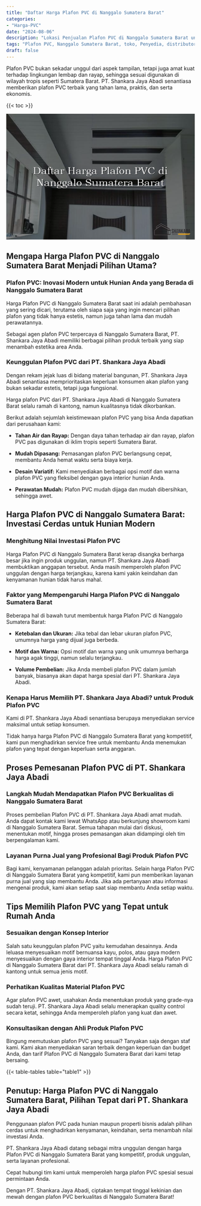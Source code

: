 ```yaml
---
title: "Daftar Harga Plafon PVC di Nanggalo Sumatera Barat"
categories: 
- "Harga-PVC"
date: "2024-08-06"
description: "Lokasi Penjualan Plafon PVC di Nanggalo Sumatera Barat untuk tempat tinggal, perkantoran, serta ritel. Panel unggulan, variasi motif, warna elegan, beserta servis pemasangan dikerjakan oleh tim berpengalaman dan jaminan resmi!|Jasa distribusi Plafon PVC di Nanggalo Sumatera Barat bagi kebutuhan hunian, office, maupun gerai, beserta panel terbaik dan pemasangan oleh tenaga ahli profesional dan jaminan resmi.|Pilihan Plafon PVC di Nanggalo Sumatera Barat yang terpercaya bagi tempat tinggal, perkantoran, serta ritel, bersama produk terbaik dan pemasangan oleh teknisi ahli dan kepastian resmi.|Distribusi Plafon PVC di Nanggalo Sumatera Barat bagi hunian, perkantoran, serta toko, beserta produk berkualitas dan penempatan oleh tenaga ahli berpengalaman, disertai beserta jaminan resmi.}"
tags: "Plafon PVC, Nanggalo Sumatera Barat, toko, Penyedia, distributor"
draft: false
---
```


Plafon PVC bukan sekadar unggul dari aspek tampilan, tetapi juga amat kuat terhadap lingkungan lembap dan rayap, sehingga sesuai digunakan di wilayah tropis seperti Sumatera Barat. PT. Shankara Jaya Abadi senantiasa memberikan plafon PVC terbaik yang tahan lama, praktis, dan serta ekonomis.

{{< toc >}}

![Daftar Harga Plafon PVC di Nanggalo Sumatera Barat](/images/Harga-PVC/Daftar-Harga-Plafon-PVC-di-Nanggalo-Sumatera-Barat.png)


## Mengapa Harga Plafon PVC di Nanggalo Sumatera Barat Menjadi Pilihan Utama?

### Plafon PVC: Inovasi Modern untuk Hunian Anda yang Berada di Nanggalo Sumatera Barat

Harga Plafon PVC di Nanggalo Sumatera Barat saat ini adalah pembahasan yang sering dicari, terutama oleh siapa saja yang ingin mencari pilihan plafon yang tidak hanya estetis, namun juga tahan lama dan mudah perawatannya.

Sebagai agen plafon PVC terpercaya di Nanggalo Sumatera Barat, PT. Shankara Jaya Abadi memiliki berbagai pilihan produk terbaik yang siap menambah estetika area Anda.

### Keunggulan Plafon PVC dari PT. Shankara Jaya Abadi

Dengan rekam jejak luas di bidang material bangunan, PT. Shankara Jaya Abadi senantiasa memprioritaskan keperluan konsumen akan plafon yang bukan sekadar estetis, tetapi juga fungsional.

Harga plafon PVC dari PT. Shankara Jaya Abadi di Nanggalo Sumatera Barat selalu ramah di kantong, namun kualitasnya tidak dikorbankan.

Berikut adalah sejumlah keistimewaan plafon PVC yang bisa Anda dapatkan dari perusahaan kami:

- **Tahan Air dan Rayap:** Dengan daya tahan terhadap air dan rayap, plafon PVC pas digunakan di iklim tropis seperti Sumatera Barat.

- **Mudah Dipasang:** Pemasangan plafon PVC berlangsung cepat, membantu Anda hemat waktu serta biaya kerja.

- **Desain Variatif:** Kami menyediakan berbagai opsi motif dan warna plafon PVC yang fleksibel dengan gaya interior hunian Anda.

- **Perawatan Mudah:** Plafon PVC mudah dijaga dan mudah dibersihkan, sehingga awet.

## Harga Plafon PVC di Nanggalo Sumatera Barat: Investasi Cerdas untuk Hunian Modern

### Menghitung Nilai Investasi Plafon PVC

Harga Plafon PVC di Nanggalo Sumatera Barat kerap disangka berharga besar jika ingin produk unggulan, namun PT. Shankara Jaya Abadi membuktikan anggapan tersebut. Anda masih memperoleh plafon PVC unggulan dengan harga terjangkau, karena kami yakin keindahan dan kenyamanan hunian tidak harus mahal.

### Faktor yang Mempengaruhi Harga Plafon PVC di Nanggalo Sumatera Barat

Beberapa hal di bawah turut membentuk harga Plafon PVC di Nanggalo Sumatera Barat:

- **Ketebalan dan Ukuran:** Jika tebal dan lebar ukuran plafon PVC, umumnya harga yang dijual juga berbeda.

- **Motif dan Warna:** Opsi motif dan warna yang unik umumnya berharga harga agak tinggi, namun selalu terjangkau.

- **Volume Pembelian:** Jika Anda membeli plafon PVC dalam jumlah banyak, biasanya akan dapat harga spesial dari PT. Shankara Jaya Abadi.

### Kenapa Harus Memilih PT. Shankara Jaya Abadi? untuk Produk Plafon PVC

Kami di PT. Shankara Jaya Abadi senantiasa berupaya menyediakan service maksimal untuk setiap konsumen.

Tidak hanya harga Plafon PVC di Nanggalo Sumatera Barat yang kompetitif, kami pun menghadirkan service free untuk membantu Anda menemukan plafon yang tepat dengan keperluan serta anggaran.

## Proses Pemesanan Plafon PVC di PT. Shankara Jaya Abadi

### Langkah Mudah Mendapatkan Plafon PVC Berkualitas di Nanggalo Sumatera Barat

Proses pembelian Plafon PVC di PT. Shankara Jaya Abadi amat mudah. Anda dapat kontak kami lewat WhatsApp atau berkunjung showroom kami di Nanggalo Sumatera Barat. Semua tahapan mulai dari diskusi, menentukan motif, hingga proses pemasangan akan didampingi oleh tim berpengalaman kami.

### Layanan Purna Jual yang Profesional Bagi Produk Plafon PVC

Bagi kami, kenyamanan pelanggan adalah prioritas. Selain harga Plafon PVC di Nanggalo Sumatera Barat yang kompetitif, kami pun memberikan layanan purna jual yang siap membantu Anda. Jika ada pertanyaan atau informasi mengenai produk, kami akan setiap saat siap membantu Anda setiap waktu.

## Tips Memilih Plafon PVC yang Tepat untuk Rumah Anda

### Sesuaikan dengan Konsep Interior

Salah satu keunggulan plafon PVC yaitu kemudahan desainnya. Anda leluasa menyesuaikan motif bernuansa kayu, polos, atau gaya modern menyesuaikan dengan gaya interior tempat tinggal Anda. Harga Plafon PVC di Nanggalo Sumatera Barat dari PT. Shankara Jaya Abadi selalu ramah di kantong untuk semua jenis motif.

### Perhatikan Kualitas Material Plafon PVC

Agar plafon PVC awet, usahakan Anda menentukan produk yang grade-nya sudah teruji. PT. Shankara Jaya Abadi selalu menerapkan quality control secara ketat, sehingga Anda memperoleh plafon yang kuat dan awet.

### Konsultasikan dengan Ahli Produk Plafon PVC

Bingung memutuskan plafon PVC yang sesuai? Tanyakan saja dengan staf kami. Kami akan menyediakan saran terbaik dengan keperluan dan budget Anda, dan tarif Plafon PVC di Nanggalo Sumatera Barat dari kami tetap bersaing.

{{< table-tables table="table1" >}}

## Penutup: Harga Plafon PVC di Nanggalo Sumatera Barat, Pilihan Tepat dari PT. Shankara Jaya Abadi

Penggunaan plafon PVC pada hunian maupun properti bisnis adalah pilihan cerdas untuk menghadirkan kenyamanan, keindahan, serta menambah nilai investasi Anda.

PT. Shankara Jaya Abadi datang sebagai mitra unggulan dengan harga Plafon PVC di Nanggalo Sumatera Barat yang kompetitif, produk unggulan, serta layanan profesional.

Cepat hubungi tim kami untuk memperoleh harga plafon PVC spesial sesuai permintaan Anda.

Dengan PT. Shankara Jaya Abadi, ciptakan tempat tinggal kekinian dan mewah dengan plafon PVC berkualitas di Nanggalo Sumatera Barat!